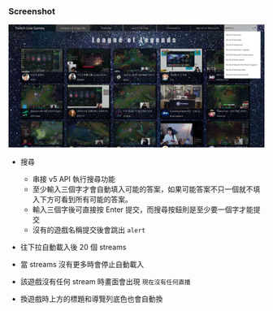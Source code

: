 ### Screenshot
![Alt Twitch](./twitch.png)

- 搜尋
  - 串接 v5 API 執行搜尋功能
  - 至少輸入三個字才會自動填入可能的答案，如果可能答案不只一個就不填入下方可看到所有可能的答案。
  - 輸入三個字後可直接按 Enter 提交，而搜尋按鈕則是至少要一個字才能提交
  - 沒有的遊戲名稱提交後會跳出 `alert`

- 往下拉自動載入後 20 個 streams
- 當 streams 沒有更多時會停止自動載入
- 該遊戲沒有任何 stream 時畫面會出現 `現在沒有任何直播`
- 換遊戲時上方的標題和導覽列底色也會自動換



